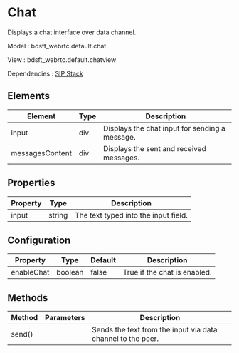 # Chat

Displays a chat interface over data channel.

Model : bdsft_webrtc.default.chat

View : bdsft_webrtc.default.chatview

Dependencies : [SIP Stack](https://github.com/BroadSoft-Xtended/Library-WebRTC-SIPStack)

## Elements
<a name="elements"></a>

Element  |Type  |Description
---------|------|------------------------------------
input    |div   |Displays the chat input for sending a message.
messagesContent |div   |Displays the sent and received messages.

## Properties
<a name="properties"></a>

Property  |Type    |Description
----------|--------|----------------------------------
input     |string  |The text typed into the input field.

## Configuration
<a name="configuration"></a>

Property         |Type     |Default  |Description
-----------------|---------|---------|------------------------------------
enableChat	     |boolean  |false    |True if the chat is enabled.

## Methods
<a name="methods"></a>

Method   |Parameters  |Description
---------|------------|-------------------
send()   |            |Sends the text from the input via data channel to the peer.


